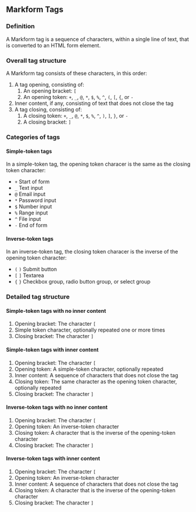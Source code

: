 ## Markform Tags

### Definition

A Markform tag is a sequence of characters, within a single line of text, that is converted to an HTML form element.

### Overall tag structure

A Markform tag consists of these characters, in this order:

1. A tag opening, consisting of:
    1. An opening bracket: `[`
    2. An opening token: `+`, `_`, `@`, `*`, `$`, `%`, `^`, `(`, `[`, `{`, or `-`
2. Inner content, if any, consisting of text that does not close the tag
3. A tag closing, consisting of:
    1. A closing token: `+`, `_`, `@`, `*`, `$`, `%`, `^`, `)`, `]`, `}`, or `-`
    2. A closing bracket: `]`

### Categories of tags

#### Simple-token tags

In a simple-token tag, the opening token characer is the same as the closing token character:
- `+` Start of form
- `_` Text input
- `@` Email input
- `*` Password input
- `$` Number input
- `%` Range input
- `^` File input
- `-` End of form

#### Inverse-token tags

In an inverse-token tag, the closing token characer is the inverse of the opening token character:
- `(` `)` Submit button
- `[` `]` Textarea
- `{` `}` Checkbox group, radio button group, or select group

### Detailed tag structure

#### Simple-token tags with no inner content

1. Opening bracket: The character `[`
2. Simple token character, optionally repeated one or more times
3. Closing bracket: The character `]`

#### Simple-token tags with inner content

1. Opening bracket: The character `[`
2. Opening token: A simple-token character, optionally repeated
3. Inner content: A sequence of characters that does not close the tag
6. Closing token: The same character as the opening token character, optionally repeated
3. Closing bracket: The character `]`

#### Inverse-token tags with no inner content

1. Opening bracket: The character `[`
2. Opening token: An inverse-token character
6. Closing token: A character that is the inverse of the opening-token character
3. Closing bracket: The character `]`

#### Inverse-token tags with inner content

1. Opening bracket: The character `[`
2. Opening token: An inverse-token character
3. Inner content: A sequence of characters that does not close the tag
6. Closing token: A character that is the inverse of the opening-token character
3. Closing bracket: The character `]`
